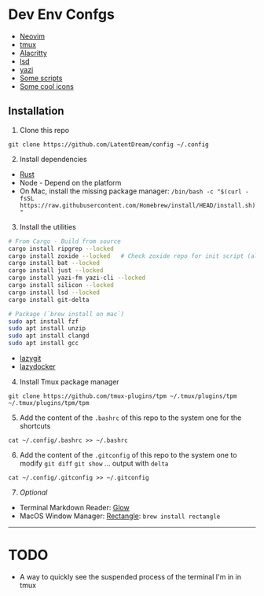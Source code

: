 # Dev Env Confgs
- [Neovim](./nvim/)
- [tmux](./.tmux.conf)
- [Alacritty](./alacritty/)
- [lsd](./lsd/)
- [yazi](./yazi/)
- [Some scripts](./scripts/)
- [Some cool icons](./assets/)


## Installation

1. Clone this repo 
```
git clone https://github.com/LatentDream/config ~/.config
```

2. Install dependencies
- [Rust](https://www.rust-lang.org/tools/install)
- Node - Depend on the platform
- On Mac, install the missing package manager: `/bin/bash -c "$(curl -fsSL https://raw.githubusercontent.com/Homebrew/install/HEAD/install.sh)"`

3. Install the utilities

```bash
# From Cargo - Build from source
cargo install ripgrep --locked
cargo install zoxide --locked   # Check zoxide repo for init script (already in `./.bashrc`)
cargo install bat --locked
cargo install just --locked
cargo install yazi-fm yazi-cli --locked
cargo install silicon --locked
cargo install lsd --locked
cargo install git-delta

# Package (`brew install on mac`)
sudo apt install fzf
sudo apt install unzip
sudo apt install clangd
sudo apt install gcc
```
- [lazygit](https://github.com/jesseduffield/lazygit)
- [lazydocker](https://github.com/jesseduffield/lazydocker)

4. Install Tmux package manager
```
git clone https://github.com/tmux-plugins/tpm ~/.tmux/plugins/tpm
~/.tmux/plugins/tpm/tpm
```

5. Add the content of the `.bashrc` of this repo to the system one for the shortcuts
```
cat ~/.config/.bashrc >> ~/.bashrc
```

6. Add the content of the `.gitconfig` of this repo to the system one to modify `git diff` `git show` ... output with `delta`
```
cat ~/.config/.gitconfig >> ~/.gitconfig
```


7. _Optional_
- Terminal Markdown Reader: [Glow](https://github.com/charmbracelet/glow)
- MacOS Window Manager: [Rectangle](https://rectangleapp.com/): `brew install rectangle`

---

# TODO
- A way to quickly see the suspended process of the terminal I'm in in tmux
